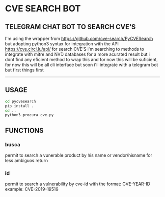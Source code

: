 # CVE SEARCH BOT 

TELEGRAM CHAT BOT TO SEARCH CVE'S
---
I'm using the wrapper from https://github.com/cve-search/PyCVESearch but adopting python3 syntax for integration with the API https://cve.circl.lu/api/ for search CVE'S	i'm searching to methods to integrate with mitre and NVD databases for a more acurated result but i dont find any eficient method to wrap this and for now this will be suficient, for now this will be all cli interface but soon i'll integrate with a telegram bot but first things first

---

## USAGE 

``` bash
cd pycvesearch 
pip install . 
cd ..
python3 procura_cve.py 
```

## FUNCTIONS 

### busca
permit to search a vunerable product by his name or vendor/hisname for less ambiguos return 

### id
permit to search a vulnerability by cve-id with the format: CVE-YEAR-ID example: CVE-2019-19516
